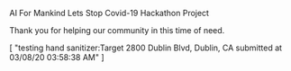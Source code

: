 
AI For Mankind Lets Stop Covid-19 Hackathon Project

Thank you for helping our community in this time of need.



[
    "testing hand sanitizer:Target 2800 Dublin Blvd, Dublin, CA submitted at 03/08/20 03:58:38 AM"
]

